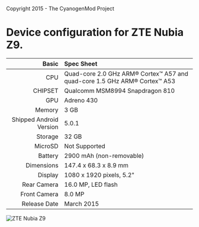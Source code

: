 Copyright 2015 - The CyanogenMod Project

Device configuration for ZTE Nubia Z9.
=====================================

Basic   | Spec Sheet
-------:|:-------------------------
CPU     | Quad-core 2.0 GHz ARM® Cortex™ A57 and quad-core 1.5 GHz ARM® Cortex™ A53
CHIPSET | Qualcomm MSM8994 Snapdragon 810
GPU     | Adreno 430
Memory  | 3 GB
Shipped Android Version | 5.0.1
Storage | 32 GB
MicroSD | Not Supported
Battery | 2900 mAh (non-removable)
Dimensions | 147.4 x 68.3 x 8.9 mm
Display | 1080 x 1920 pixels, 5.2"
Rear Camera  | 16.0 MP, LED flash
Front Camera | 8.0 MP
Release Date | March 2015

![ZTE Nubia Z9](http://static.nubia.cn/product/z9/images/gallery/z9_02.jpg "ZTE Nubia Z9")
